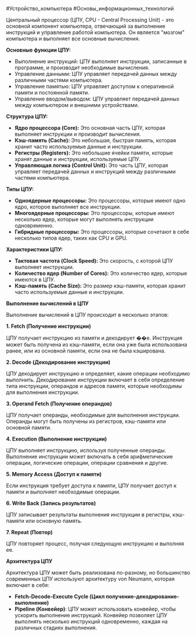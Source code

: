 #Устройство_компьютера #Основы_информационных_технологий 

Центральный процессор (ЦПУ, CPU - Central Processing Unit) - это основной компонент компьютера, отвечающий за выполнение инструкций и управление работой компьютера. Он является "мозгом" компьютера и выполняет все основные вычисления.

**Основные функции ЦПУ:**

- Выполнение инструкций: ЦПУ выполняет инструкции, записанные в программе, и производит необходимые вычисления.
- Управление данными: ЦПУ управляет передачей данных между различными частями компьютера.
- Управление памятью: ЦПУ управляет доступом к оперативной памяти и постоянной памяти.
- Управление вводом/выводом: ЦПУ управляет передачей данных между компьютером и внешними устройствами.

**Структура ЦПУ:**

- **Ядро процессора (Core):** Это основная часть ЦПУ, которая выполняет инструкции и производит вычисления.
- **Кэш-память (Cache):** Это небольшая, быстрая память, которая хранит часто используемые данные и инструкции.
- **Регистры (Registers):** Это небольшие ячейки памяти, которые хранят данные и инструкции, используемые ЦПУ.
- **Управляющая логика (Control Unit):** Это часть ЦПУ, которая управляет передачей данных и инструкций между различными частями компьютера.

**Типы ЦПУ:**

- **Одноядерные процессоры:** Это процессоры, которые имеют одно ядро, которое выполняет все инструкции.
- **Многоядерные процессоры:** Это процессоры, которые имеют несколько ядер, которые могут выполнять инструкции одновременно.
- **Гибридные процессоры:** Это процессоры, которые сочетают в себе несколько типов ядер, таких как CPU и GPU.

**Характеристики ЦПУ:**

- **Тактовая частота (Clock Speed):** Это скорость, с которой ЦПУ выполняет инструкции.
- **Количество ядер (Number of Cores):** Это количество ядер, которые имеются в ЦПУ.
- **Кэш-память (Cache Size):** Это размер кэш-памяти, которая хранит часто используемые данные и инструкции.

**Выполнение вычислений в ЦПУ**

Выполнение вычислений в ЦПУ происходит в несколько этапов:

**1. Fetch (Получение инструкции)**

ЦПУ получает инструкцию из памяти и декодирует ��е. Инструкция может быть получена из кэш-памяти, если она уже была использована ранее, или из основной памяти, если она не была кэширована.

**2. Decode (Декодирование инструкции)**

ЦПУ декодирует инструкцию и определяет, какие операции необходимо выполнить. Декодирование инструкции включает в себя определение типа инструкции, операндов и адресов памяти, которые необходимы для выполнения инструкции.

**3. Operand Fetch (Получение операндов)**

ЦПУ получает операнды, необходимые для выполнения инструкции. Операнды могут быть получены из регистров, кэш-памяти или основной памяти.

**4. Execution (Выполнение инструкции)**

ЦПУ выполняет инструкцию, используя полученные операнды. Выполнение инструкции может включать в себя арифметические операции, логические операции, операции сравнения и другие.

**5. Memory Access (Доступ к памяти)**

Если инструкция требует доступа к памяти, ЦПУ получает доступ к памяти и выполняет необходимые операции.

**6. Write Back (Запись результатов)**

ЦПУ записывает результаты выполнения инструкции в регистры, кэш-памяти или основную память.

**7. Repeat (Повтор)**

ЦПУ повторяет процесс, получая следующую инструкцию и выполняя ее.

**Архитектура ЦПУ**

Архитектура ЦПУ может быть реализована по-разному, но большинство современных ЦПУ используют архитектуру von Neumann, которая включает в себя:

- **Fetch-Decode-Execute Cycle (Цикл получение-декодирование-выполнение)**
- **Pipeline (Конвейер)**: ЦПУ может использовать конвейер, чтобы ускорить выполнение инструкций. Конвейер позволяет ЦПУ выполнять несколько инструкций одновременно, каждая на различных стадиях выполнения.

